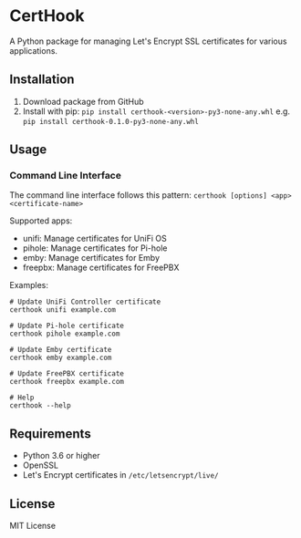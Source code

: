 # CertHook

A Python package for managing Let's Encrypt SSL certificates for various applications.

## Installation

1. Download package from GitHub
2. Install with pip:
    ```pip install certhook-<version>-py3-none-any.whl```
    e.g.
    ```pip install certhook-0.1.0-py3-none-any.whl```

## Usage

### Command Line Interface

The command line interface follows this pattern:
```certhook [options] <app> <certificate-name>```

Supported apps:
- unifi: Manage certificates for UniFi OS
- pihole: Manage certificates for Pi-hole
- emby: Manage certificates for Emby
- freepbx: Manage certificates for FreePBX

Examples:
```
# Update UniFi Controller certificate
certhook unifi example.com

# Update Pi-hole certificate
certhook pihole example.com

# Update Emby certificate
certhook emby example.com

# Update FreePBX certificate
certhook freepbx example.com

# Help
certhook --help
```

## Requirements

- Python 3.6 or higher
- OpenSSL
- Let's Encrypt certificates in `/etc/letsencrypt/live/`

## License

MIT License
